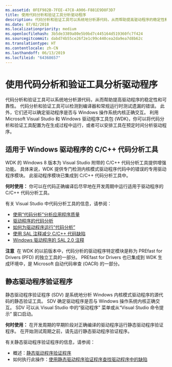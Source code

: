 ```yaml
---
ms.assetid: 0FEF982B-7FEE-47C8-A906-F881E9D8F3D7
title: 使用代码分析和验证工具分析驱动程序
description: 代码分析和验证工具可以系统地分析源代码，从而帮助提高驱动程序的稳定性和可靠性。
ms.date: 07/02/2018
ms.localizationpriority: medium
ms.openlocfilehash: 3b5de3389a80e5b9bd7c445164d519360fc7f424
ms.sourcegitcommit: dabd74b55ce26f2e1c99c440cea2da9ea7d8b62c
ms.translationtype: HT
ms.contentlocale: zh-CN
ms.lasthandoff: 06/13/2019
ms.locfileid: "64368657"
---
```

# <a name="analyzing-a-driver-using-code-analysis-and-verification-tools"></a>使用代码分析和验证工具分析驱动程序

代码分析和验证工具可以系统地分析源代码，从而帮助提高驱动程序的稳定性和可靠性。 代码分析和验证工具可以检测到编译器和常规运行时测试遗漏的错误。 此外，它们还可以确定驱动程序是否与 Windows 操作系统内核正确交互。 利用 Microsoft Visual Studio 和 Windows 驱动程序工具包 (WDK)，你可以将代码分析和验证工具配置为在生成过程中运行，或者可以安排工具在预定时间分析驱动程序。

## <a name="span-idcccodeanalysistoolforwindowsdriversspanspan-idcccodeanalysistoolforwindowsdriversspanspan-idcccodeanalysistoolforwindowsdriversspancc-code-analysis-tool-for-windows-drivers"></a><span id="C_C___Code_Analysis_Tool_for_Windows_Drivers"></span><span id="c_c___code_analysis_tool_for_windows_drivers"></span><span id="C_C___CODE_ANALYSIS_TOOL_FOR_WINDOWS_DRIVERS"></span>适用于 Windows 驱动程序的 C/C++ 代码分析工具


WDK 的 Windows 8 版本为 Visual Studio 附带的 C/C++ 代码分析工具提供增强功能。 具体来说，WDK 提供专门检测内核模式驱动程序代码中的错误的专用驱动程序模块。 此驱动程序模块已集成到 C/C++ 代码分析工具中。

**何时使用：** 你可以在代码正确编译后尽早地在开发周期中运行适用于驱动程序的 C/C++ 代码分析工具。

有关 Visual Studio 中代码分析工具的信息，请参阅：

-   [使用“代码分析”分析应用程序质量](https://go.microsoft.com/fwlink/p/?linkid=226836)
-   [驱动程序的代码分析](https://msdn.microsoft.com/Library/Windows/Hardware/Hh454182)
-   [如何为驱动程序运行“代码分析”](https://msdn.microsoft.com/Library/Windows/Hardware/Hh454219)
-   [使用 SAL 注释减少 C/C++ 代码缺陷](https://go.microsoft.com/fwlink/p/?linkid=247283)
-   [Windows 驱动程序的 SAL 2.0 注释](https://msdn.microsoft.com/Library/Windows/Hardware/Hh454237)

**注意**  在 WDK 的以前版本中，代码分析的驱动程序特定模块是称为 PREfast for Drivers (PFD) 的独立工具的一部分。 PREfast for Drivers 也已集成到 WDK 生成环境中，是 Microsoft 自动代码审查 (OACR) 的一部分。

 

## <a name="span-idstaticdriververifierspanspan-idstaticdriververifierspanspan-idstaticdriververifierspanstatic-driver-verifier"></a><span id="Static_Driver_Verifier"></span><span id="static_driver_verifier"></span><span id="STATIC_DRIVER_VERIFIER"></span>静态驱动程序验证程序


静态驱动程序验证程序 (SDV) 是系统地分析 Windows 内核模式驱动程序的源代码的静态验证工具。 SDV 确定驱动程序是否与 Windows 操作系统内核正确交互。 SDV 可以从 Visual Studio 中的“驱动程序”  菜单或从“Visual Studio 命令提示”  窗口启动。

**何时使用：** 在开发周期的早期阶段对正确编译的驱动程序运行静态驱动程序验证程序。 在开始测试周期之前，请先运行静态驱动程序验证程序。

有关静态驱动程序验证程序的信息，请参阅：

-   概述：[静态驱动程序验证程序](https://msdn.microsoft.com/Library/Windows/Hardware/Ff552808)
-   如何执行此操作：[使用静态驱动程序验证程序查找驱动程序中的缺陷](https://msdn.microsoft.com/Library/Windows/Hardware/Hh454281)


 

 

 





